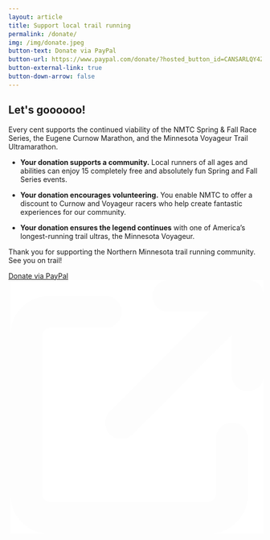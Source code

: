 ```yaml
---
layout: article
title: Support local trail running
permalink: /donate/
img: /img/donate.jpeg
button-text: Donate via PayPal
button-url: https://www.paypal.com/donate/?hosted_button_id=CANSARLQY4Z7G
button-external-link: true
button-down-arrow: false
---
```


## Let's goooooo!

Every cent supports the continued viability of the NMTC Spring & Fall Race Series, the Eugene Curnow Marathon, and the Minnesota Voyageur Trail Ultramarathon.

* **Your donation supports a community.** Local runners of all ages and abilities can enjoy 15 completely free and absolutely fun Spring and Fall Series events.

* **Your donation encourages volunteering.** You enable NMTC to offer a discount to Curnow and Voyageur racers who help create fantastic experiences for our community.

* **Your donation ensures the legend continues** with one of America’s longest-running trail ultras, the Minnesota Voyageur.

Thank you for supporting the Northern Minnesota trail running community. See you on trail!

<div id="donate-via-paypal" class="container" style="display:flex;padding-bottom:1em;">
  <a href="https://www.paypal.com/donate/?hosted_button_id=CANSARLQY4Z7G" style="margin: 0 auto;" target="_blank">
    <div class="button">Donate via PayPal<img class="arrow-blank" src="/assets/icons/arrow-up-right-from-square-light.svg" alt="" style="padding-left: 0.25em;"></div>
  </a>
</div>
